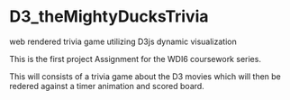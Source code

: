 # D3_theMightyDucksTrivia
web rendered trivia game utilizing D3js dynamic visualization

This is the first project Assignment for the WDI6 coursework series.

This will consists of a trivia game about the D3 movies which will 
then be redered against a timer animation and scored board.
